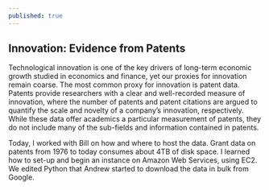 ```yaml
---
published: true
---
```


## Innovation: Evidence from Patents
Technological innovation is one of the key drivers of long-term economic growth studied in economics and finance, yet our proxies for innovation remain coarse.  The most common proxy for innovation is patent data.  Patents provide researchers with a clear and well-recorded measure of innovation, where the number of patents and patent citations are argued to quantify the scale and novelty of a company’s innovation, respectively.  While these data offer academics a particular measurement of patents, they do not include
many of the sub-fields and information contained in patents.

Today, I worked with Bill on how and where to host the data.  Grant data on patents from 1976 to today consumes about 4TB of disk space.  I learned how to set-up and begin an instance on Amazon Web Services, using EC2.  We edited Python that Andrew started to download the data in bulk from Google.
